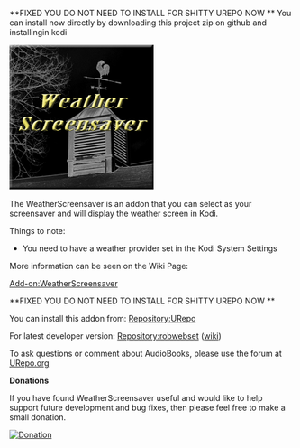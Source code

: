 **FIXED YOU DO NOT NEED TO INSTALL FOR SHITTY UREPO NOW ** 
You can install now directly by downloading this project zip on github and installingin kodi 

![WeatherScreensaver](icon.png)

The WeatherScreensaver is an addon that you can select as your screensaver and will display the weather screen in Kodi.

Things to note:
* You need to have a weather provider set in the Kodi System Settings

More information can be seen on the Wiki Page:

[Add-on:WeatherScreensaver](https://github.com/robwebset/screensaver.weather/wiki)

**FIXED YOU DO NOT NEED TO INSTALL FOR SHITTY UREPO NOW ** 

You can install this addon from: [Repository:URepo](http://www.urepo.org/)

For latest developer version: [Repository:robwebset](https://github.com/robwebset/repository.robwebset/blob/master/repos/repository.robwebset/repository.robwebset-1.0.0.zip) ([wiki](https://github.com/robwebset/repository.robwebset/wiki))

To ask questions or comment about AudioBooks, please use the forum at [URepo.org](http://www.urepo.org/forum/viewtopic.php?t=1774)

__Donations__

If you have found WeatherScreensaver useful and would like to help support future development and bug fixes, then please feel free to make a small donation.

[![Donation](https://www.paypalobjects.com/en_GB/i/btn/btn_donate_SM.gif)](https://www.paypal.com/cgi-bin/webscr?cmd=_s-xclick&hosted_button_id=2XRVA639V4HX6)
